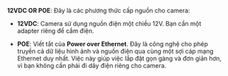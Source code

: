 **12VDC OR POE**: Đây là các phương thức cấp nguồn cho camera:

- **12VDC**: Camera sử dụng nguồn điện một chiều 12V. Bạn cần một adapter riêng để cắm điện.
    
- **POE**: Viết tắt của **Power over Ethernet**. Đây là công nghệ cho phép truyền cả dữ liệu hình ảnh và nguồn điện qua cùng một sợi cáp mạng Ethernet duy nhất. Việc này giúp việc lắp đặt gọn gàng và đơn giản hơn, vì bạn không cần phải đi dây điện riêng cho camera.